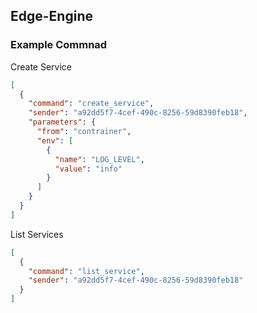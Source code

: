 ## Edge-Engine


### Example Commnad

Create Service
```json
[
  {
    "command": "create_service",
    "sender": "a92dd5f7-4cef-490c-8256-59d8390feb18",
    "parameters": {
      "from": "contrainer",
      "env": [
        {
          "name": "LOG_LEVEL",
          "value": "info"
        }
      ]
    }
  }
]
```

List Services
```json
[
  {
    "command": "list_service",
    "sender": "a92dd5f7-4cef-490c-8256-59d8390feb18"
  }
]
```